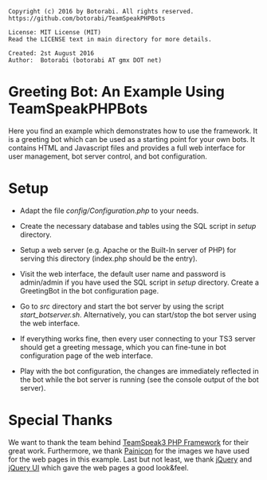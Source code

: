     Copyright (c) 2016 by Botorabi. All rights reserved.
    https://github.com/botorabi/TeamSpeakPHPBots

    License: MIT License (MIT)
    Read the LICENSE text in main directory for more details.

    Created: 2st August 2016
    Author:  Botorabi (botorabi AT gmx DOT net)

# Greeting Bot: An Example Using TeamSpeakPHPBots
Here you find an example which demonstrates how to use the framework. It is a greeting bot which can be used as a starting point for your own bots.
It contains HTML and Javascript files and provides a full web interface for user management, bot server control, and bot configuration.

# Setup

- Adapt the file *config/Configuration.php* to your needs.

- Create the necessary database and tables using the SQL script in *setup* directory.

- Setup a web server (e.g. Apache or the Built-In server of PHP) for serving this directory (index.php should be the entry).

- Visit the web interface, the default user name and password is admin/admin if you have used the SQL script in *setup* directory. Create a GreetingBot in the bot configuration page.

- Go to *src* directory and start the bot server by using the script *start_botserver.sh*. Alternatively, you can start/stop the bot server using the web interface.

- If everything works fine, then every user connecting to your TS3 server should get a greeting message, which you can fine-tune in bot configuration page of the web interface.

- Play with the bot configuration, the changes are immediately reflected in the bot while the bot server is running (see the console output of the bot server).

# Special Thanks
We want to thank the team behind [TeamSpeak3 PHP Framework] for their great work. Furthermore, we thank [Painicon] for the images we have used for the web pages in this example. Last but not least, we thank [jQuery] and [jQuery UI] which gave the web pages a good look&feel.

[TeamSpeak3 PHP Framework]: https://github.com/planetteamspeak/ts3phpframework
[Painicon]: http://plainicon.com
[jQuery]: http://www.jquery.com
[jQuery UI]: http://www.jqueryui.com
